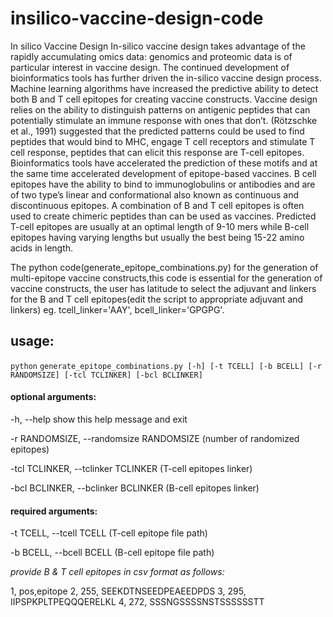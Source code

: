# insilico-vaccine-design-code
In silico Vaccine Design
In-silico vaccine design takes advantage of the rapidly accumulating omics data: genomics and
proteomic data is of particular interest in vaccine design. The continued development of
bioinformatics tools has further driven the in-silico vaccine design process. Machine learning
algorithms have increased the predictive ability to detect both B and T cell epitopes for creating
vaccine constructs. Vaccine design relies on the ability to distinguish patterns on antigenic
peptides that can potentially stimulate an immune response with ones that don’t. (Rötzschke et
al., 1991) suggested that the predicted patterns could be used to find peptides that would bind to
MHC, engage T cell receptors and stimulate T cell response, peptides that can elicit this response
are T-cell epitopes. Bioinformatics tools have accelerated the prediction of these motifs and at
the same time accelerated development of epitope-based vaccines. B cell epitopes have the
ability to bind to immunoglobulins or antibodies and are of two type’s linear and conformational
also known as continuous and discontinuous epitopes. A combination of B and T cell epitopes is
often used to create chimeric peptides than can be used as vaccines. Predicted T-cell epitopes are
usually at an optimal length of 9-10 mers while B-cell epitopes having varying lengths but
usually the best being 15-22 amino acids in length.

The python code(generate_epitope_combinations.py) for the generation of multi-epitope vaccine constructs,this code is essential for the generation of vaccine constructs, 
the user has latitude to select the adjuvant and linkers for the B and T cell epitopes(edit the script to appropriate adjuvant and linkers) eg. tcell_linker='AAY', bcell_linker='GPGPG'.

## usage: 

`python` `generate_epitope_combinations.py [-h] [-t TCELL] [-b BCELL]
                                        [-r RANDOMSIZE] [-tcl TCLINKER]
                                        [-bcl BCLINKER]`

#### optional arguments:
  -h, --help           show this help message and exit

  -r RANDOMSIZE, --randomsize RANDOMSIZE   (number of randomized epitopes)
  
  -tcl TCLINKER, --tclinker TCLINKER   (T-cell epitopes linker)
                       
  -bcl BCLINKER, --bclinker BCLINKER   (B-cell epitopes linker)
                        

#### required arguments:
  -t TCELL, --tcell TCELL    (T-cell epitope file path)
                       
  -b BCELL, --bcell BCELL    (B-cell epitope file path)
                       

*provide B & T cell epitopes in csv format as follows:*

1, pos,epitope
2, 255, SEEKDTNSEEDPEAEEDPDS
3, 295, IIPSPKPLTPEQQQERELKL
4, 272, SSSNGSSSSNSTSSSSSSTT

